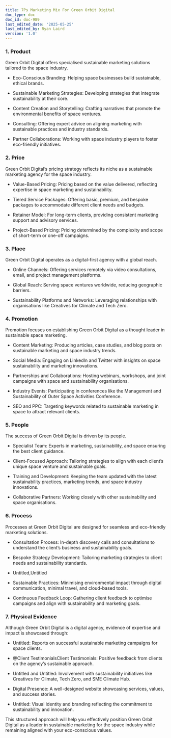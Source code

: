 ```yaml
---
title: 7Ps Marketing Mix For Green Orbit Digital
doc_type: doc
doc_id: doc-989
last_edited_date: '2025-05-25'
last_edited_by: Ryan Laird
version: '1.0'
---
```


### 1. Product

<!-- Unsupported block type: divider -->

Green Orbit Digital offers specialised sustainable marketing solutions tailored to the space industry.

- Eco-Conscious Branding: Helping space businesses build sustainable, ethical brands.

- Sustainable Marketing Strategies: Developing strategies that integrate sustainability at their core.

- Content Creation and Storytelling: Crafting narratives that promote the environmental benefits of space ventures.

- Consulting: Offering expert advice on aligning marketing with sustainable practices and industry standards.

- Partner Collaborations: Working with space industry players to foster eco-friendly initiatives.

<!-- Unsupported block type: child_database -->

### 2. Price

<!-- Unsupported block type: divider -->

Green Orbit Digital’s pricing strategy reflects its niche as a sustainable marketing agency for the space industry.

- Value-Based Pricing: Pricing based on the value delivered, reflecting expertise in space marketing and sustainability.

- Tiered Service Packages: Offering basic, premium, and bespoke packages to accommodate different client needs and budgets.

- Retainer Model: For long-term clients, providing consistent marketing support and advisory services.

- Project-Based Pricing: Pricing determined by the complexity and scope of short-term or one-off campaigns.

<!-- Unsupported block type: divider -->

### 3. Place

Green Orbit Digital operates as a digital-first agency with a global reach.

- Online Channels: Offering services remotely via video consultations, email, and project management platforms.



- Global Reach: Serving space ventures worldwide, reducing geographic barriers.



- Sustainability Platforms and Networks: Leveraging relationships with organisations like Creatives for Climate and Tech Zero.

<!-- Unsupported block type: child_database -->

<!-- Unsupported block type: divider -->

### 4. Promotion

Promotion focuses on establishing Green Orbit Digital as a thought leader in sustainable space marketing.

- Content Marketing: Producing articles, case studies, and blog posts on sustainable marketing and space industry trends.

- Social Media: Engaging on LinkedIn and Twitter with insights on space sustainability and marketing innovations.

- Partnerships and Collaborations: Hosting webinars, workshops, and joint campaigns with space and sustainability organisations.

- Industry Events: Participating in conferences like the Management and Sustainability of Outer Space Activities Conference.

- SEO and PPC: Targeting keywords related to sustainable marketing in space to attract relevant clients.

<!-- Unsupported block type: divider -->

### 5. People

The success of Green Orbit Digital is driven by its people.

<!-- Unsupported block type: child_database -->

- Specialist Team: Experts in marketing, sustainability, and space ensuring the best client guidance.

- Client-Focused Approach: Tailoring strategies to align with each client’s unique space venture and sustainable goals.



<!-- Unsupported block type: child_database -->

- Training and Development: Keeping the team updated with the latest sustainability practices, marketing trends, and space industry innovations.

- Collaborative Partners: Working closely with other sustainability and space organisations.

<!-- Unsupported block type: child_database -->

<!-- Unsupported block type: divider -->

### 6. Process

Processes at Green Orbit Digital are designed for seamless and eco-friendly marketing solutions.

<!-- Unsupported block type: child_database -->

- Consultation Process: In-depth discovery calls and consultations to understand the client’s business and sustainability goals.

- Bespoke Strategy Development: Tailoring marketing strategies to client needs and sustainability standards.

- Untitled,Untitled

- Sustainable Practices: Minimising environmental impact through digital communication, minimal travel, and cloud-based tools.

- Continuous Feedback Loop: Gathering client feedback to optimise campaigns and align with sustainability and marketing goals.

<!-- Unsupported block type: child_page -->

<!-- Unsupported block type: divider -->

### 7. Physical Evidence

Although Green Orbit Digital is a digital agency, evidence of expertise and impact is showcased through:

- Untitled: Reports on successful sustainable marketing campaigns for space clients.

- @Client TestimonialsClient Testimonials: Positive feedback from clients on the agency’s sustainable approach.

- Untitled and Untitled: Involvement with sustainability initiatives like Creatives for Climate, Tech Zero, and SME Climate Hub.

- Digital Presence: A well-designed website showcasing services, values, and success stories.

- Untitled: Visual identity and branding reflecting the commitment to sustainability and innovation.



<!-- Unsupported block type: divider -->

This structured approach will help you effectively position Green Orbit Digital as a leader in sustainable marketing for the space industry while remaining aligned with your eco-conscious values.
